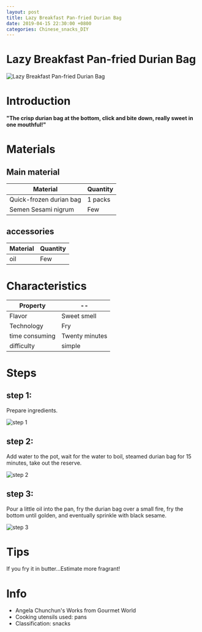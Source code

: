```yaml
---
layout: post
title: Lazy Breakfast Pan-fried Durian Bag
date: 2019-04-15 22:30:00 +0800
categories: Chinese_snacks_DIY
---
```


# Lazy Breakfast Pan-fried Durian Bag

![Lazy Breakfast Pan-fried Durian Bag]({{site.baseurl}}/img/405400/405400.jpg)

# Introduction

**"The crisp durian bag at the bottom, click and bite down, really sweet in one mouthful!"**

# Materials


## Main material

Material|Quantity
--|--
Quick-frozen durian bag|1 packs
Semen Sesami nigrum|Few

## accessories

Material|Quantity
--|--
oil|Few

# Characteristics

Property|--
--|--
Flavor|Sweet smell
Technology|Fry
time consuming|Twenty minutes
difficulty|simple

# Steps

## step 1:

Prepare ingredients.

![step 1]({{site.baseurl}}/img/405400/1.jpg)

## step 2:

Add water to the pot, wait for the water to boil, steamed durian bag for 15 minutes, take out the reserve.

![step 2]({{site.baseurl}}/img/405400/2.jpg)

## step 3:

Pour a little oil into the pan, fry the durian bag over a small fire, fry the bottom until golden, and eventually sprinkle with black sesame.

![step 3]({{site.baseurl}}/img/405400/3.jpg)

# Tips

If you fry it in butter...Estimate more fragrant!

# Info

- Angela Chunchun's Works from Gourmet World
- Cooking utensils used: pans
- Classification: snacks